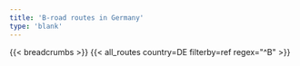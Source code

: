 ```yaml
---
title: 'B-road routes in Germany'
type: 'blank'
---
```


{{< breadcrumbs >}}
{{< all_routes country=DE filterby=ref regex="^B" >}}
